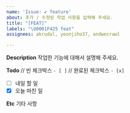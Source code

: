 ```yaml
---
name: 'Issue: ✔︎ feature'
about: 추가 / 수정된 작업 사항을 입력해 주세요.
title: "[FEAT]"
labels: "\U0001F425 feat"
assignees: akrudal, yoonjiho37, andwecrawl

---
```


**Description**
작업한 기능에 대해서 설명해 주세요.

**Todo**
// 빈 체크박스 `- [ ]`
// 완료된 체크박스 `- [x]`
- [ ] 내일 할 일
- [x] 오늘 마친 일

**Etc**
기타 사항
